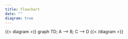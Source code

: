 ```yaml
---
title: flowchart
date: ""
diagram: true
---
```


{{< diagram >}}
graph TD;
    A --> B;
    C --> D
{{< /diagram >}}
